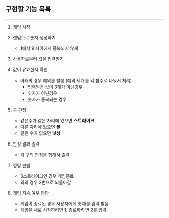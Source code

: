 ## 구현할 기능 목록

* * * 

1. 게임 시작

2. 랜덤으로 숫자 생성하기
    * 1에서 9 사이에서 중복되지 않게

3. 사용자로부터 값을 입력받기

4. 값이 유효한지 확인
    * 아래의 경우 예외를 발생 (예외 세개를 각 함수로 나눠서 처리)
      * 입력받은 값이 3개가 아닌경우
      * 숫자가 아닌경우
      * 숫자가 중복되는 경우

5. 구 판정
    * 같은수가 같은 자리에 있으면 **스트라이크**
    * 다른 자리에 있으면 **볼**
    * 같은 수가 없으면 **낫싱**

6. 판정 결과 출력
    * 각 구의 판정을 합해서 출력

7. 정답 판별
    * 3스트라이크인 경우 게임종료
    * 외의 경우 2번으로 되돌아감

8. 게임 지속 여부 판단
    * 게임이 종료된 경우 사용자에게 숫자를 입력 받음  
    * 게임을 새로 시작하려면 1, 종료하려면 2를 입력